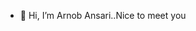 - 👋 Hi, I’m Arnob Ansari..Nice to meet you

<!---
Arn0b2001/Arn0b2001 is a ✨ special ✨ repository because its `README.md` (this file) appears on your GitHub profile.
You can click the Preview link to take a look at your changes.
--->
